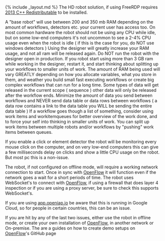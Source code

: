 {% include _layout.md %}
The HD robot solution, if using FreeRDP requires [2013 C++ Redistributable](https://www.microsoft.com/en-us/download/details.aspx?id=40784) to be installed.

A "base robot" will use between 200 and 350 mb RAM depending on the amount of workflows, detectors etc. your current user has access too.
On most common hardware the robot should not be using any CPU while idle, but on some low-end computers it's not uncommon to see a 2-4% CPU usage even when the robot is idle ( if this is the case for you, do NOT use windows detectors )
Using the designer will greatly increase your RAM usage, and not all ram will be released again. Do NOT run the robot with the designer open in production. If you robot start using more than 3 GB ram while working in the designer, restart it, and start thinking about splitting up your workflows to smaller units of work.
The amount of RAM being used will vary GREATLY depending on how you allocate variables, what you store in them, and weather you build small fast executing workflows or create big complex workflows that can run for a long time. Some types of data will get released in the current scope ( sequence ) other data will only be released after the workflow ends. Minimize the amount of data you send between workflows and NEVER send data table or data rows between workflows ( a data row contains a link to the data table you WILL be sending the entire data table )
If a workflow goes though a list of something, consider using work items and workitemqueues for better overview of the work done, and to force your self into thinking in smaller units of work. You can split up work items between multiple robots and/or workflows by "pushing" work items between queues.

If you enable a click or element detector the robot will be monitoring every mouse click on the computer, and on very low-end computers this can give a few milliseconds delay on clicks and show a little CPU usage on the robot. But most pc this is a non-issue.

The robot, if not configured on offline mode, will require a working network connection to start. Once in sync with [OpenFlow](https://github.com/open-rpa/openflow) it will function even if the network goes a wait for a short periods of time.
The robot uses WebSocket's to connect with [OpenFlow](https://github.com/open-rpa/openflow), if using a firewall that does layer 4 inspection or if you are using a proxy server, be sure to check this supports WebSocket's. 

If you are using [app.openiap.io](https://app.openiap.io) be aware that this is running in Google Cloud, so for people in certain countries, this can be an issue. 

If you are hit by any of the last two issues, either use the robot in offline mode, or create your own installation of [OpenFlow](https://github.com/open-rpa/openflow), in another network or On-premise. The are a guides on how to create demo setups on [OpenFlow](https://github.com/open-rpa/openflow)'s GitHub page